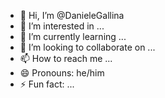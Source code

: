 - 👋 Hi, I’m @DanieleGallina
- 👀 I’m interested in ...
- 🌱 I’m currently learning ...
- 💞️ I’m looking to collaborate on ...
- 📫 How to reach me ...
- 😄 Pronouns: he/him
- ⚡ Fun fact: ...

<!---
DanieleGallina/DanieleGallina is a ✨ special ✨ repository because its `README.md` (this file) appears on your GitHub profile.
You can click the Preview link to take a look at your changes.
--->

